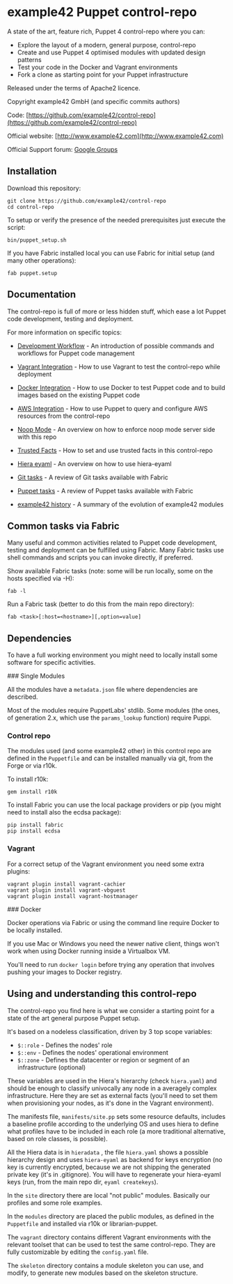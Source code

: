 # example42 Puppet control-repo

A state of the art, feature rich, Puppet 4 control-repo where you can:

  - Explore the layout of a modern, general purpose, control-repo 
  - Create and use Puppet 4 optimised modules with updated design patterns
  - Test your code in the Docker and Vagrant environments
  - Fork a clone as starting point for your Puppet infrastructure

Released under the terms of Apache2 licence.

Copyright example42 GmbH (and specific commits authors)

Code: [https://github.com/example42/control-repo](https://github.com/example42/control-repo)

Official website: [http://www.example42.com](http://www.example42.com)

Official Support forum: [Google Groups](https://groups.google.com/forum/#!forum/example42-puppet-modules)


## Installation

Download this repository:

    git clone https://github.com/example42/control-repo
    cd control-repo

To setup or verify the presence of the needed prerequisites just execute the script:

    bin/puppet_setup.sh

If you have Fabric installed local you can use Fabric for initial setup (and many other operations):

    fab puppet.setup
    
## Documentation

The control-repo is full of more or less hidden stuff, which ease a lot Puppet code development, testing and deployment.

For more information on specific topics:

  - [Development Workflow](docs/workflow.md) - An introduction of possible commands and workflows for Puppet code management

  - [Vagrant Integration](docs/vagrant.md) - How to use Vagrant to test the control-repo while deployment

  - [Docker Integration](docs/docker.md) - How to use Docker to test Puppet code and to build images based on the existing Puppet code

  - [AWS Integration](docs/aws.md) - How to use Puppet to query and configure AWS resources from the control-repo

  - [Noop Mode](docs/noop_mode.md) - An overview on how to enforce noop mode server side with this repo

  - [Trusted Facts](docs/trusted_facts.md) - How to set and use trusted facts in this control-repo

  - [Hiera eyaml](docs/hiera_eyaml.md) - An overview on how to use hiera-eyaml

  - [Git tasks](docs/git.md) - A review of Git tasks available with Fabric

  - [Puppet tasks](docs/puppet.md) - A review of Puppet tasks available with Fabric

  - [example42 history](docs/example42.md) - A summary of the evolution of example42 modules


## Common tasks via Fabric

Many useful and common activities related to Puppet code development, testing and deployment can be fulfilled using Fabric. Many Fabric tasks use shell commands and scripts you can invoke directly, if preferred.

Show available Fabric tasks (note: some will be run locally, some on the hosts specified via -H):

    fab -l

Run a Fabric task (better to do this from the main repo directory):

    fab <task>[:host=<hostname>][,option=value]


## Dependencies

To have a full working environment you might need to locally install some software for specific activities.


### Single Modules

All the modules have a ```metadata.json``` file where dependencies are described.

Most of the modules require PuppetLabs' stdlib.
Some modules (the ones, of generation 2.x, which use the ```params_lookup``` function) require Puppi.

### Control repo

The modules used (and some example42 other)  in this control repo are defined in the ```Puppetfile``` and can be installed manually via git, from the Forge or via r10k.

To install r10k:

    gem install r10k

To install Fabric you can use the local package providers or pip (you might need to install also the ecdsa package):

    pip install fabric
    pip install ecdsa

### Vagrant

For a correct setup of the Vagrant environment you need some extra plugins:

    vagrant plugin install vagrant-cachier
    vagrant plugin install vagrant-vbguest
    vagrant plugin install vagrant-hostmanager

### Docker

Docker operations via Fabric or using the command line require Docker to be locally installed.

If you use Mac or Windows you need the newer native client, things won't work when using Docker running inside a Virtualbox VM.

You'll need to run ```docker login``` before trying any operation that involves pushing your images to Docker registry.


## Using and understanding this control-repo

The control-repo you find here is what we consider a starting point for a state of the art general purpose Puppet setup.

It's based on a nodeless classification, driven by 3 top scope variables:

  - ```$::role``` - Defines the nodes' role
  - ```$::env``` - Defines the nodes' operational environment
  - ```$::zone``` - Defines the datacenter or region or segment of an infrastructure (optional)

These variables are used in the Hiera's hierarchy (check ```hiera.yaml```) and should be enough to classify univocally any node in a averagely complex infrastructure. Here they are set as external facts (you'll need to set them when provisioning your nodes, as it's done in the Vagrant environment).

The manifests file, ```manifests/site.pp``` sets some resource defaults, includes a baseline profile according to the underlying OS and uses hiera to define what profiles have to be included in each role (a more traditional alternative, based on role classes, is possible).

All the Hiera data is in ```hieradata``` , the file ```hiera.yaml``` shows a possible hierarchy design and uses ```hiera-eyaml``` as backend for keys encryption (no key is currently encrypted, because we are not shipping the generated private key (it's in .gitignore).
You will have to regenerate your hiera-eyaml keys (run, from the main repo dir, ```eyaml createkeys```).

In the ```site``` directory there are local "not public" modules. Basically our profiles and some role examples.

In the ```modules``` directory are placed the public modules, as defined in the ```Puppetfile``` and installed via r10k or librarian-puppet.

The ```vagrant``` directory contains different Vagrant environments with the relevant toolset that can be used to test the same control-repo.
They are fully customizable by editing the ```config.yaml``` file.

The ```skeleton``` directory contains a module skeleton you can use, and modify, to generate new modules based on the skeleton structure.
 
